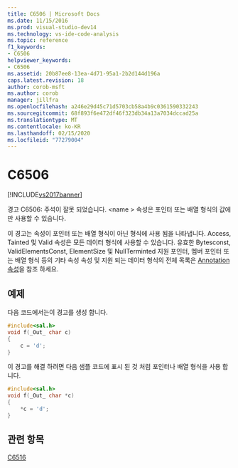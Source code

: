 ```yaml
---
title: C6506 | Microsoft Docs
ms.date: 11/15/2016
ms.prod: visual-studio-dev14
ms.technology: vs-ide-code-analysis
ms.topic: reference
f1_keywords:
- C6506
helpviewer_keywords:
- C6506
ms.assetid: 20b87ee8-13ea-4d71-95a1-2b2d144d196a
caps.latest.revision: 18
author: corob-msft
ms.author: corob
manager: jillfra
ms.openlocfilehash: a246e29d45c71d5703cb58a4b9c0361590332243
ms.sourcegitcommit: 68f893f6e472df46f323db34a13a7034dccad25a
ms.translationtype: MT
ms.contentlocale: ko-KR
ms.lasthandoff: 02/15/2020
ms.locfileid: "77279004"
---
```

# <a name="c6506"></a>C6506
[!INCLUDE[vs2017banner](../includes/vs2017banner.md)]

경고 C6506: 주석이 잘못 되었습니다. \<name > 속성은 포인터 또는 배열 형식의 값에만 사용할 수 있습니다.  
  
 이 경고는 속성이 포인터 또는 배열 형식이 아닌 형식에 사용 됨을 나타냅니다. Access, Tainted 및 Valid 속성은 모든 데이터 형식에 사용할 수 있습니다. 유효한 Bytesconst, ValidElementsConst, ElementSize 및 NullTerminted 지원 포인터, 멤버 포인터 또는 배열 형식 등의 기타 속성 속성 및 지원 되는 데이터 형식의 전체 목록은 [Annotation 속성](https://msdn.microsoft.com/f77b4370-6bda-4294-bd2a-e7d0df182a3d)을 참조 하세요.  
  
## <a name="example"></a>예제  
 다음 코드에서는이 경고를 생성 합니다.  
  
```cpp  
#include<sal.h>  
void f(_Out_ char c)  
{  
    c = 'd';  
}  
```  
  
 이 경고를 해결 하려면 다음 샘플 코드에 표시 된 것 처럼 포인터나 배열 형식을 사용 합니다.  
  
```cpp  
#include<sal.h>  
void f(_Out_ char *c)  
{  
    *c = 'd';  
}  
```  
  
## <a name="see-also"></a>관련 항목  
 [C6516](../code-quality/c6516.md)
